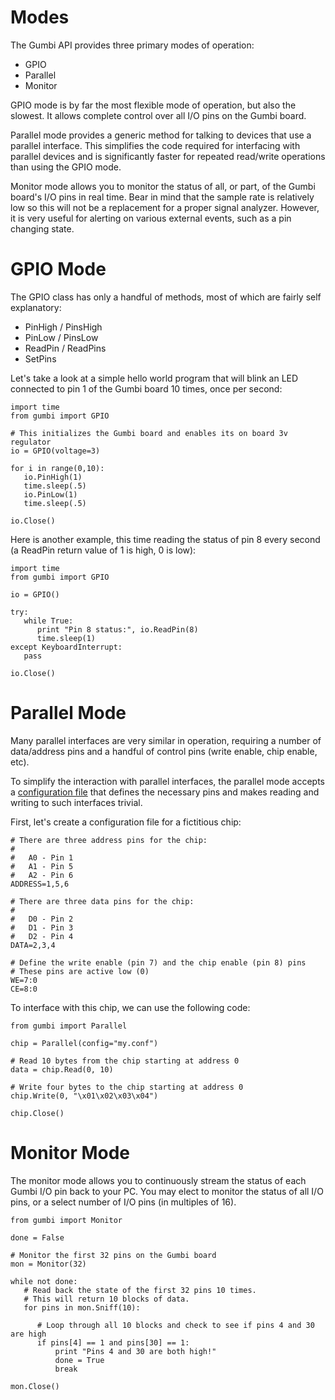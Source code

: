 # Modes #

The Gumbi API provides three primary modes of operation:

  * GPIO
  * Parallel
  * Monitor

GPIO mode is by far the most flexible mode of operation, but also the slowest. It allows complete control over all I/O pins on the Gumbi board.

Parallel mode provides a generic method for talking to devices that use a parallel interface. This simplifies the code required for interfacing with parallel devices and is significantly faster for repeated read/write operations than using the GPIO mode.

Monitor mode allows you to monitor the status of all, or part, of the Gumbi board's I/O pins in real time. Bear in mind that the sample rate is relatively low so this will not be a replacement for a proper signal analyzer. However, it is very useful for alerting on various external events, such as a pin changing state.

# GPIO Mode #

The GPIO class has only a handful of methods, most of which are fairly self explanatory:

  * PinHigh / PinsHigh
  * PinLow / PinsLow
  * ReadPin / ReadPins
  * SetPins

Let's take a look at a simple hello world program that will blink an LED connected to pin 1 of the Gumbi board 10 times, once per second:

```
import time
from gumbi import GPIO

# This initializes the Gumbi board and enables its on board 3v regulator
io = GPIO(voltage=3)

for i in range(0,10):
   io.PinHigh(1)
   time.sleep(.5)
   io.PinLow(1)
   time.sleep(.5)

io.Close()
```

Here is another example, this time reading the status of pin 8 every second (a ReadPin return value of 1 is high, 0 is low):

```
import time
from gumbi import GPIO

io = GPIO()

try:
   while True:
      print "Pin 8 status:", io.ReadPin(8)
      time.sleep(1)
except KeyboardInterrupt:
   pass

io.Close()
```

# Parallel Mode #

Many parallel interfaces are very similar in operation, requiring a number of data/address pins and a handful of control pins (write enable, chip enable, etc).

To simplify the interaction with parallel interfaces, the parallel mode accepts a [configuration file](http://code.google.com/p/gumbi/wiki/ConfigurationFiles) that defines the necessary pins and makes reading and writing to such interfaces trivial.

First, let's create a configuration file for a fictitious chip:

```
# There are three address pins for the chip:
#
#   A0 - Pin 1
#   A1 - Pin 5
#   A2 - Pin 6
ADDRESS=1,5,6

# There are three data pins for the chip:
#
#   D0 - Pin 2
#   D1 - Pin 3
#   D2 - Pin 4
DATA=2,3,4

# Define the write enable (pin 7) and the chip enable (pin 8) pins
# These pins are active low (0)
WE=7:0
CE=8:0
```

To interface with this chip, we can use the following code:

```
from gumbi import Parallel

chip = Parallel(config="my.conf")

# Read 10 bytes from the chip starting at address 0
data = chip.Read(0, 10)

# Write four bytes to the chip starting at address 0
chip.Write(0, "\x01\x02\x03\x04")

chip.Close()
```

# Monitor Mode #

The monitor mode allows you to continuously stream the status of each Gumbi I/O pin back to your PC. You may elect to monitor the status of all I/O pins, or a select number of I/O pins (in multiples of 16).

```
from gumbi import Monitor

done = False

# Monitor the first 32 pins on the Gumbi board
mon = Monitor(32)

while not done:
   # Read back the state of the first 32 pins 10 times.
   # This will return 10 blocks of data.
   for pins in mon.Sniff(10):

      # Loop through all 10 blocks and check to see if pins 4 and 30 are high
      if pins[4] == 1 and pins[30] == 1:
          print "Pins 4 and 30 are both high!"
          done = True
          break

mon.Close()
```